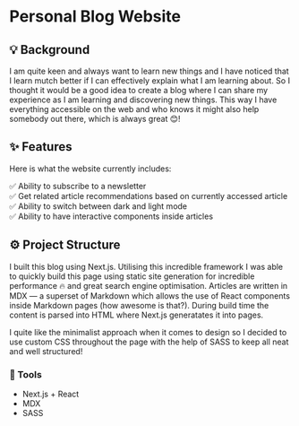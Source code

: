 # Personal Blog Website

## 💡 Background 

I am quite keen and always want to learn new things and I have noticed that I learn mutch better if I can effectively
explain what I am learning about. So I thought it would be a good idea to create a blog where I can share my experience
as I am learning and discovering new things. This way I have everything accessible on the web and who knows it might 
also help somebody out there, which is always great 😊!

## ✨ Features
Here is what the website currently includes:

✅ Ability to subscribe to a newsletter <br>
✅ Get related article recommendations based on currently accessed article <br>
✅ Ability to switch between dark and light mode <br>
✅ Ability to have interactive components inside articles

## ⚙️ Project Structure

I built this blog using Next.js. Utilising this incredible framework I was able to quickly build this page using
static site generation for incredible performance 🔥 and great search engine optimisation. Articles are written in MDX — a
superset of Markdown which allows the use of React components inside Markdown pages (how awesome is that?). During build 
time the content is parsed into HTML where Next.js generatates it into pages.

I quite like the minimalist approach when it comes to design so I decided to use custom CSS throughout the page with
the help of SASS to keep all neat and well structured!

### 🔧 Tools
- Next.js + React
- MDX
- SASS
